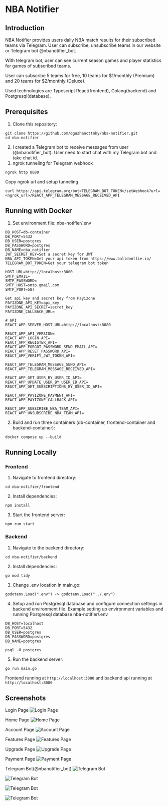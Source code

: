 # NBA Notifier

## Introduction

NBA Notifier provides users daily NBA match results for their subscribed teams via Telegram. User can subscribe, unsubscribe teams in our website or Telegram bot @nbanotifier_bot.

With telegram bot, user can see current season games and player statistics for games of subscribed teams.

User can subscribe 5 teams for free, 10 teams for $1/monthly (Premium) and 20 teams for $2/monthly (Deluxe).

Used technologies are Typescript React(frontend), Golang(backend) and Postgresql(database).

## Prerequisites

1. Clone this repository:
```console
git clone https://github.com/oguzhancttnky/nba-notifier.git
cd nba-notifier
```
2. I created a Telegram bot to receive messages from user (@nbanotifier_bot). User need to start chat with my Telegram bot and take chat id.
3. ngrok tunneling for Telegram webhook
```console
ngrok http 8080
```
Copy ngrok url and setup tunneling
```console
curl https://api.telegram.org/bot<TELEGRAM_BOT_TOKEN>/setWebhook?url=<ngrok_url>/REACT_APP_TELEGRAM_MESSAGE_RECEIVED_API
```

## Running with Docker

1. Set environment file:
nba-notifier/.env

```
DB_HOST=db-container
DB_PORT=5432
DB_USER=postgres
DB_PASSWORD=postgres
DB_NAME=nba_notifier
JWT_SECRET_KEY=Set a secret key for JWT
NBA_API_TOKEN=Get your api token from https://www.balldontlie.io/
TELEGRAM_BOT_TOKEN=Get your telegram bot token

HOST_URL=http://localhost:3000
SMTP_EMAIL=
SMTP_PASSWORD=
SMTP_HOST=smtp.gmail.com
SMTP_PORT=587

Get api key and secret key from Payizone
PAYIZONE_API_KEY=api_key
PAYIZONE_API_SECRET=secret_key
PAYIZONE_CALLBACK_URL=

# API
REACT_APP_SERVER_HOST_URL=http://localhost:8080

REACT_APP_API_VERSION=
REACT_APP_LOGIN_API=
REACT_APP_REGISTER_API=
REACT_APP_FORGOT_PASSWORD_SEND_EMAIL_API=
REACT_APP_RESET_PASSWORD_API=
REACT_APP_VERIFY_JWT_TOKEN_API=

REACT_APP_TELEGRAM_MESSAGE_SEND_API=
REACT_APP_TELEGRAM_MESSAGE_RECEIVED_API=

REACT_APP_GET_USER_BY_USER_ID_API=                      
REACT_APP_UPDATE_USER_BY_USER_ID_API=
REACT_APP_GET_SUBSCRIPTIONS_BY_USER_ID_API=

REACT_APP_PAYIZONE_PAYMENT_API=
REACT_APP_PAYIZONE_CALLBACK_API=

REACT_APP_SUBSCRIBE_NBA_TEAM_API=
REACT_APP_UNSUBSCRIBE_NBA_TEAM_API=

```
2. Build and run three containers (db-container, frontend-container and backend-container):
```console
docker compose up --build
```
## Running Locally
### Frontend

1. Navigate to frontend directory:
```console
cd nba-notifier/frontend
```
2. Install dependencies:
```console
npm install
```
3. Start the frontend server:
```console
npm run start
```
### Backend

1. Navigate to the backend directory:
```console
cd nba-notifier/backend
```
2. Install dependencies:
```console
go mod tidy
```
3. Change .env location in main.go:
```
godotenv.Load(".env") -> godotenv.Load("../.env")
```
4. Setup and run Postgresql database and configure connection settings in backend environment file.
Example setting up environment variables and running Postgresql database
nba-notifier/.env
```
DB_HOST=localhost
DB_PORT=5432
DB_USER=postgres
DB_PASSWORD=postgres
DB_NAME=postgres
```
```console
psql -U postgres
```
5. Run the backend server:
```console
go run main.go
```

Frontend running at `http://localhost:3000` and backend api running at `http://localhost:8080`

## Screenshots

Login Page
![Login Page](https://github.com/user-attachments/assets/f1fbc7cb-c592-4454-b51f-32257ac4407f)

Home Page
![Home Page](https://github.com/user-attachments/assets/bef4521e-8b06-44d6-8cdf-b71fd773eb60)

Account Page
![Account Page](https://github.com/user-attachments/assets/47d7657e-71e5-4ac1-947a-f6113189df3f)

Features Page
![Features Page](https://github.com/user-attachments/assets/6013da1a-3484-4c2c-bb53-ba9ed8155c0a)

Upgrade Page
![Upgrade Page](https://github.com/user-attachments/assets/3e51f9a5-6a73-4a13-8d89-01a17736ef12)

Payment Page
![Payment Page](https://github.com/user-attachments/assets/5dce2710-39be-4f55-ba58-0a434b1a2e61)

Telegram Bot(@nbanotifier_bot)
![Telegram Bot](https://github.com/user-attachments/assets/bd8568b5-3c6b-45eb-b31a-5f666fc659a0)

![Telegram Bot](https://github.com/user-attachments/assets/7d487194-04f6-4af6-b110-b7a3fcee3f06)

![Telegram Bot](https://github.com/user-attachments/assets/329813cf-a14e-41bb-b06d-019151c6317d)

![Telegram Bot](https://github.com/user-attachments/assets/4308d44f-d0cd-4500-8c51-78ce7a40bf97)


